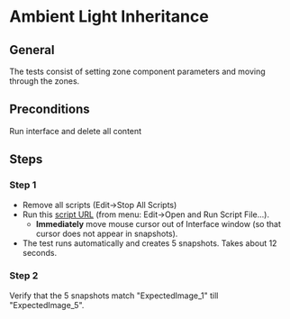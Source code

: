 # Ambient Light Inheritance
## General

The tests consist of setting zone component parameters and moving through the zones.

## Preconditions
Run interface and delete all content

## Steps

### Step 1
* Remove all scripts (Edit->Stop All Scripts)
* Run this [script URL](./test.js?raw=true) (from menu: Edit->Open and Run Script File...).
  * **Immediately** move mouse cursor out of Interface window (so that cursor does not appear in snapshots).
* The test runs automatically and creates 5 snapshots.  Takes about 12 seconds.
  
### Step 2
Verify that the 5 snapshots match "ExpectedImage_1" till "ExpectedImage_5".
